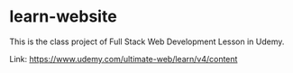 # learn-website

This is the class project of Full Stack Web Development Lesson in Udemy.

Link: https://www.udemy.com/ultimate-web/learn/v4/content
